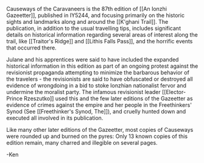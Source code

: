 Causeways of the Caravaneers is the 87th edition of [[An Ionzhi Gazeetter]], published in IY5244, and focusing primarily on the historic sights and landmarks along and around the [[K'ghani Trail]]. The publication, in addition to the usual travelling tips, includes significant details on historical information regarding several areas of interest along the trail, like [[Traitor's Ridge]] and [[Lithis Falls Pass]], and the horrific events that occurred there. 

Julane and his apprentices were said to have included the expanded historical information in this edition as part of an ongoing protest against the revisionist propaganda attempting to minimize the barbarous behavior of the travelers - the revisionists are said to have obfuscated or destroyed all evidence of wrongdoing in a bid to stoke Ionzhian nationalist fervor and undermine the moralist party. The infamous revisionist leader [[Elector-Prince Rzeszutko]] used this and the few later editions of the Gazeetter as evidence of crimes against the empire and her people in the Freethinkers' Synod (See [[Freethinker's Synod, The]]), and cruelly hunted down and executed all involved in its publication.

Like many other later editions of the Gazeetter, most copies of Causeways were rounded up and burned on the pyres: Only 13 known copies of this edition remain, many charred and illegible on several pages. 

-Ken